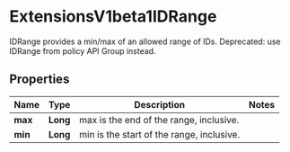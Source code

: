 

# ExtensionsV1beta1IDRange

IDRange provides a min/max of an allowed range of IDs. Deprecated: use IDRange from policy API Group instead.
## Properties

Name | Type | Description | Notes
------------ | ------------- | ------------- | -------------
**max** | **Long** | max is the end of the range, inclusive. | 
**min** | **Long** | min is the start of the range, inclusive. | 




